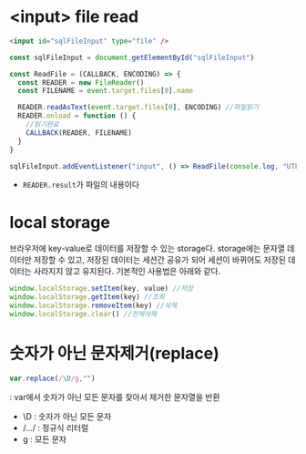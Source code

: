 # \<input> file read

```html
<input id="sqlFileInput" type="file" />
```

```js
const sqlFileInput = document.getElementById("sqlFileInput")

const ReadFile = (CALLBACK, ENCODING) => {
  const READER = new FileReader()
  const FILENAME = event.target.files[0].name

  READER.readAsText(event.target.files[0], ENCODING) //파일읽기
  READER.onload = function () {
    //읽기완료
    CALLBACK(READER, FILENAME)
  }
}

sqlFileInput.addEventListener("input", () => ReadFile(console.log, "UTF-8"))
```

- `READER.result`가 파일의 내용이다

# local storage

브라우저에 key-value로 데이터를 저장할 수 있는 storage다. storage에는 문자열 데이터만 저장할 수 있고, 저장된 데이터는 세션간 공유가 되어 세션이 바뀌어도 저장된 데이터는 사라지지 않고 유지된다. 기본적인 사용법은 아래와 같다.

```js
window.localStorage.setItem(key, value) //저장
window.localStorage.getItem(key) //조회
window.localStorage.removeItem(key) //삭제
window.localStorage.clear() //전체삭제
```

# 숫자가 아닌 문자제거(replace)

```js
var.replace(/\D/g,"")
```
: var에서 숫자가 아닌 모든 문자를 찾아서 제거한 문자열을 반환

- \D : 숫자가 아닌 모든 문자
- /.../ : 정규식 리터럴
- g : 모든 문자